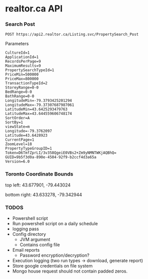 
# realtor.ca API

### Search Post
```POST https://api2.realtor.ca/Listing.svc/PropertySearch_Post```

Parameters
```
CultureId=1
ApplicationId=1
RecordsPerPage=9
MaximumResults=9
PropertySearchTypeId=1
PriceMin=500000
PriceMax=800000
TransactionTypeId=2
StoreyRange=0-0
BedRange=0-0
BathRange=0-0
LongitudeMin=-79.3793425201294
LongitudeMax=-79.37307687987061
LatitudeMin=43.6425293479763
LatitudeMax=43.644559606748174
SortOrder=A
SortBy=1
viewState=m
Longitude=-79.3762097
Latitude=43.6428923
CurrentPage=1
ZoomLevel=18
PropertyTypeGroupID=1
Token=D6TmfZprLI/3v358QgeiE0VBs2+Zm9yNMNTWKjAQBhQ=
GUID=9b5f3d0a-890e-4504-92f9-b2ccf4d3a65a
Version=6.0
```

### Toronto Coordinate Bounds

top left: 43.677901, -79.443024

bottom right: 43.633278, -79.342944


### TODOS

- Powershell script
- Run powershell script on a daily schedule
- logging pass
- Config directory
  - JVM argument
  - Contains config file
- Email reports
  - Password encryption/decryption?
- Execution logging (two run types -> download, generate report)
- Store google credentials on file system
- Mongo house request should not contain padded zeros.
